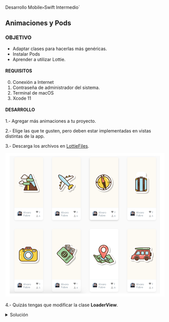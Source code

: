  
Desarrollo Mobile` > `Swift Intermedio` 
	
## Animaciones y Pods

### OBJETIVO 

- Adaptar clases para hacerlas más genéricas.
- Instalar Pods
- Aprender a utilizar Lottie.

#### REQUISITOS 

0. Conexión a Internet
1. Contraseña de administrador del sistema.
2. Terminal de macOS 
3. Xcode 11

#### DESARROLLO

1.- Agregar más animaciones a tu proyecto.

2.- Elige las que te gusten, pero deben estar implementadas en vistas distintas de la app.

3.- Descarga los archivos en [LottieFiles](https://lottiefiles.com/recent?page=6).

![](0.png)

4.- Quizás tengas que modificar la clase **LoaderView**.

<details>
	<summary>Solución</summary>
	<p> Así como se agregó un UIView en la vista de Login, agregar uno en la vista de tu preferencia, puede ser en el **MainViewController**.</p>
	<p> Esta vista debe heredar de LoaderView.</p>
	<p> Dentro del ViewController implementar el código asignandole el nombre del JSON, y una función que permita ejecutar la animación.</p>

```
  @IBOutlet weak var animationView: LoaderView!
  
  override func viewDidLoad() {
    super.viewDidLoad()
    // TableView
    animationView.name = "plane"
    animationView.play()
    animationView.clipsToBounds = true
    // more code here...
    }
```
<p> La clase de **LoaderView** se modificaria: </p> 

```
import UIKit
import Lottie

public class LoaderView: UIView {
  
  var name: String?
  
  override init(frame: CGRect) {
    super.init(frame: frame)
  }
  
  required init?(coder aDecoder: NSCoder) {
    super.init(coder: aDecoder)
  }
  
  func play() {
    guard let name = name else { return }
    let animationView = AnimationView(name: name)
    animationView.frame = CGRect(x: 0, y: 0, width: self.frame.width, height: self.frame.height)
    animationView.center = self.center
    animationView.animationSpeed = 0.2
    animationView.contentMode = .scaleAspectFill
    self.addSubview(animationView)
    animationView.play()
    animationView.translatesAutoresizingMaskIntoConstraints = false
    animationView.centerXAnchor.constraint(equalTo: centerXAnchor).isActive = true
    animationView.centerYAnchor.constraint(equalTo: centerYAnchor).isActive = true
    animationView.widthAnchor.constraint(equalToConstant: self.frame.width).isActive = true
    animationView.heightAnchor.constraint(equalToConstant: self.frame.height).isActive = true
  }
}
```

</details> 

